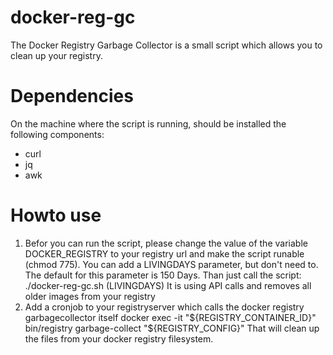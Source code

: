# docker-reg-gc
The Docker Registry Garbage Collector is a small script which allows you to clean up your registry.

# Dependencies
On the machine where the script is running, should be installed the following components:
- curl
- jq
- awk

# Howto use

1. Befor you can run the script, please change the value of the variable DOCKER_REGISTRY to your registry url and make the script runable (chmod 775). You can add a LIVINGDAYS parameter, but don't need to. The default for this parameter is 150 Days. Than just call the script: ./docker-reg-gc.sh (LIVINGDAYS)
It is using API calls and removes all older images from your registry 
2. Add a cronjob to your registryserver which calls the docker registry garbagecollector itself docker exec -it "${REGISTRY_CONTAINER_ID}" bin/registry garbage-collect "${REGISTRY_CONFIG}" That will clean up the files from your docker registry filesystem.
